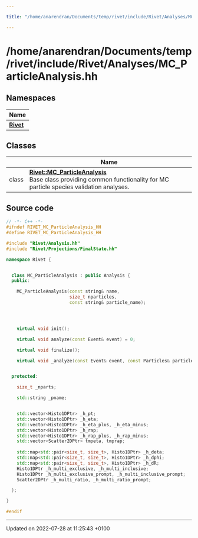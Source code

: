 ```yaml
---

title: "/home/anarendran/Documents/temp/rivet/include/Rivet/Analyses/MC_ParticleAnalysis.hh"

---
```


# /home/anarendran/Documents/temp/rivet/include/Rivet/Analyses/MC_ParticleAnalysis.hh



## Namespaces

| Name           |
| -------------- |
| **[Rivet](http://example.org/namespaces/namespacerivet/)**  |

## Classes

|                | Name           |
| -------------- | -------------- |
| class | **[Rivet::MC_ParticleAnalysis](http://example.org/classes/classrivet_1_1mc__particleanalysis/)** <br>Base class providing common functionality for MC particle species validation analyses.  |




## Source code

```cpp
// -*- C++ -*-
#ifndef RIVET_MC_ParticleAnalysis_HH
#define RIVET_MC_ParticleAnalysis_HH

#include "Rivet/Analysis.hh"
#include "Rivet/Projections/FinalState.hh"

namespace Rivet {


  class MC_ParticleAnalysis : public Analysis {
  public:

    MC_ParticleAnalysis(const string& name,
                        size_t nparticles,
                        const string& particle_name);




    virtual void init();

    virtual void analyze(const Event& event) = 0;

    virtual void finalize();

    virtual void _analyze(const Event& event, const Particles& particles);


  protected:

    size_t _nparts;

    std::string _pname;


    std::vector<Histo1DPtr> _h_pt;
    std::vector<Histo1DPtr> _h_eta;
    std::vector<Histo1DPtr> _h_eta_plus, _h_eta_minus;
    std::vector<Histo1DPtr> _h_rap;
    std::vector<Histo1DPtr> _h_rap_plus, _h_rap_minus;
    std::vector<Scatter2DPtr> tmpeta, tmprap;
    
    std::map<std::pair<size_t, size_t>, Histo1DPtr> _h_deta;
    std::map<std::pair<size_t, size_t>, Histo1DPtr> _h_dphi;
    std::map<std::pair<size_t, size_t>, Histo1DPtr> _h_dR;
    Histo1DPtr _h_multi_exclusive, _h_multi_inclusive;
    Histo1DPtr _h_multi_exclusive_prompt, _h_multi_inclusive_prompt;
    Scatter2DPtr _h_multi_ratio, _h_multi_ratio_prompt;

  };

}

#endif
```


-------------------------------

Updated on 2022-07-28 at 11:25:43 +0100
